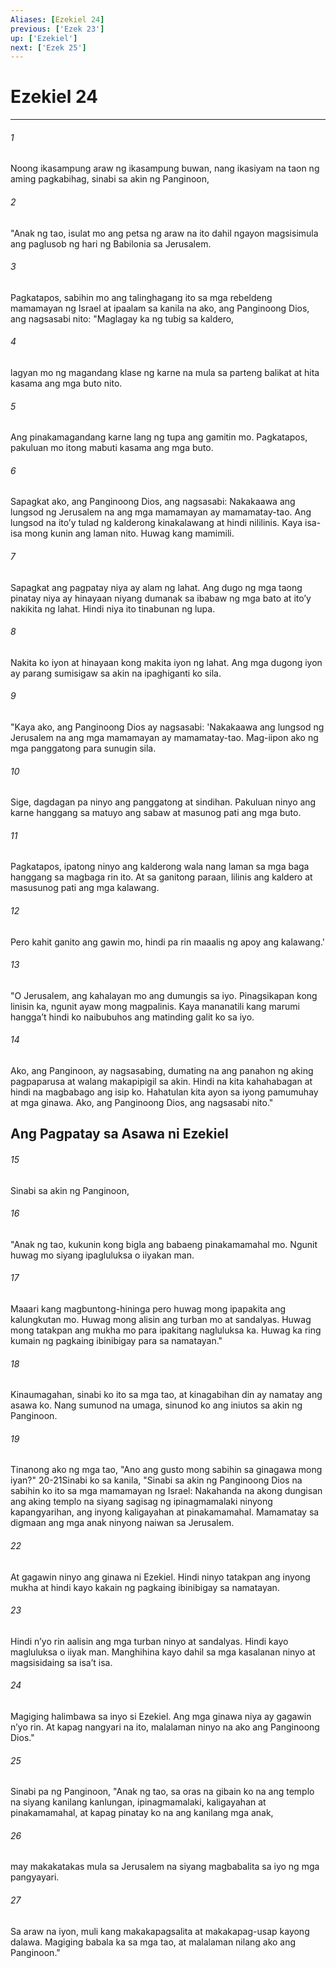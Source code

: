 ```yaml
---
Aliases: [Ezekiel 24]
previous: ['Ezek 23']
up: ['Ezekiel']
next: ['Ezek 25']
---
```

# Ezekiel 24

***






















###### 1 










Noong ikasampung araw ng ikasampung buwan, nang ikasiyam na taon ng aming pagkabihag, sinabi sa akin ng Panginoon, 





















###### 2 










"Anak ng tao, isulat mo ang petsa ng araw na ito dahil ngayon magsisimula ang paglusob ng hari ng Babilonia sa Jerusalem. 





















###### 3 










Pagkatapos, sabihin mo ang talinghagang ito sa mga rebeldeng mamamayan ng Israel at ipaalam sa kanila na ako, ang Panginoong Dios, ang nagsasabi nito: "Maglagay ka ng tubig sa kaldero, 





















###### 4 










lagyan mo ng magandang klase ng karne na mula sa parteng balikat at hita kasama ang mga buto nito. 





















###### 5 










Ang pinakamagandang karne lang ng tupa ang gamitin mo. Pagkatapos, pakuluan mo itong mabuti kasama ang mga buto. 





















###### 6 










Sapagkat ako, ang Panginoong Dios, ang nagsasabi: Nakakaawa ang lungsod ng Jerusalem na ang mga mamamayan ay mamamatay-tao. Ang lungsod na itoʼy tulad ng kalderong kinakalawang at hindi nililinis. Kaya isa-isa mong kunin ang laman nito. Huwag kang mamimili. 





















###### 7 










Sapagkat ang pagpatay niya ay alam ng lahat. Ang dugo ng mga taong pinatay niya ay hinayaan niyang dumanak sa ibabaw ng mga bato at itoʼy nakikita ng lahat. Hindi niya ito tinabunan ng lupa. 





















###### 8 










Nakita ko iyon at hinayaan kong makita iyon ng lahat. Ang mga dugong iyon ay parang sumisigaw sa akin na ipaghiganti ko sila. 





















###### 9 










"Kaya ako, ang Panginoong Dios ay nagsasabi: 'Nakakaawa ang lungsod ng Jerusalem na ang mga mamamayan ay mamamatay-tao. Mag-iipon ako ng mga panggatong para sunugin sila. 





















###### 10 










Sige, dagdagan pa ninyo ang panggatong at sindihan. Pakuluan ninyo ang karne hanggang sa matuyo ang sabaw at masunog pati ang mga buto. 





















###### 11 










Pagkatapos, ipatong ninyo ang kalderong wala nang laman sa mga baga hanggang sa magbaga rin ito. At sa ganitong paraan, lilinis ang kaldero at masusunog pati ang mga kalawang. 





















###### 12 










Pero kahit ganito ang gawin mo, hindi pa rin maaalis ng apoy ang kalawang.' 





















###### 13 










"O Jerusalem, ang kahalayan mo ang dumungis sa iyo. Pinagsikapan kong linisin ka, ngunit ayaw mong magpalinis. Kaya mananatili kang marumi hanggaʼt hindi ko naibubuhos ang matinding galit ko sa iyo. 





















###### 14 










Ako, ang Panginoon, ay nagsasabing, dumating na ang panahon ng aking pagpaparusa at walang makapipigil sa akin. Hindi na kita kahahabagan at hindi na magbabago ang isip ko. Hahatulan kita ayon sa iyong pamumuhay at mga ginawa. Ako, ang Panginoong Dios, ang nagsasabi nito." 

## Ang Pagpatay sa Asawa ni Ezekiel 





















###### 15 










Sinabi sa akin ng Panginoon, 





















###### 16 










"Anak ng tao, kukunin kong bigla ang babaeng pinakamamahal mo. Ngunit huwag mo siyang ipagluluksa o iiyakan man. 





















###### 17 










Maaari kang magbuntong-hininga pero huwag mong ipapakita ang kalungkutan mo. Huwag mong alisin ang turban mo at sandalyas. Huwag mong tatakpan ang mukha mo para ipakitang nagluluksa ka. Huwag ka ring kumain ng pagkaing ibinibigay para sa namatayan." 





















###### 18 










Kinaumagahan, sinabi ko ito sa mga tao, at kinagabihan din ay namatay ang asawa ko. Nang sumunod na umaga, sinunod ko ang iniutos sa akin ng Panginoon. 





















###### 19 










Tinanong ako ng mga tao, "Ano ang gusto mong sabihin sa ginagawa mong iyan?" 20-21Sinabi ko sa kanila, "Sinabi sa akin ng Panginoong Dios na sabihin ko ito sa mga mamamayan ng Israel: Nakahanda na akong dungisan ang aking templo na siyang sagisag ng ipinagmamalaki ninyong kapangyarihan, ang inyong kaligayahan at pinakamamahal. Mamamatay sa digmaan ang mga anak ninyong naiwan sa Jerusalem. 





















###### 22 










At gagawin ninyo ang ginawa ni Ezekiel. Hindi ninyo tatakpan ang inyong mukha at hindi kayo kakain ng pagkaing ibinibigay sa namatayan. 





















###### 23 










Hindi nʼyo rin aalisin ang mga turban ninyo at sandalyas. Hindi kayo magluluksa o iiyak man. Manghihina kayo dahil sa mga kasalanan ninyo at magsisidaing sa isaʼt isa. 





















###### 24 










Magiging halimbawa sa inyo si Ezekiel. Ang mga ginawa niya ay gagawin nʼyo rin. At kapag nangyari na ito, malalaman ninyo na ako ang Panginoong Dios." 





















###### 25 










Sinabi pa ng Panginoon, "Anak ng tao, sa oras na gibain ko na ang templo na siyang kanilang kanlungan, ipinagmamalaki, kaligayahan at pinakamamahal, at kapag pinatay ko na ang kanilang mga anak, 





















###### 26 










may makakatakas mula sa Jerusalem na siyang magbabalita sa iyo ng mga pangyayari. 





















###### 27 










Sa araw na iyon, muli kang makakapagsalita at makakapag-usap kayong dalawa. Magiging babala ka sa mga tao, at malalaman nilang ako ang Panginoon."
